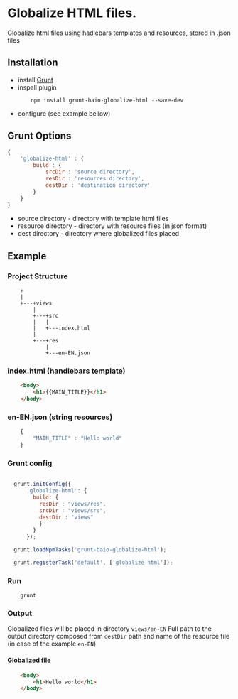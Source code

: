 Globalize HTML files.
=====================

Globalize html files using hadlebars templates and resources, stored in .json files

## Installation

+ install [Grunt](http://gruntjs.com/)
+ inspall plugin
    ```shell
        npm install grunt-baio-globalize-html --save-dev
    ```
+ configure (see example bellow)

## Grunt Options

```js
{
    'globalize-html' : {
        build : {
            srcDir : 'source directory',
            resDir : 'resources directory',
            destDir : 'destination directory'
        }
    }
}
```

+ source directory - directory with template html files
+ resource directory - directory with resource files (in json format)
+ dest directory - directory where globalized files placed

## Example

### Project Structure

```
    +
    |
    +---+views
        |
        +---+src
        |   |
        |   +---index.html
        |
        +---+res
            |
            +---en-EN.json
```

### index.html (handlebars template)

```html
    <body>
        <h1>{{MAIN_TITLE}}</h1>
    </body>
```

### en-EN.json (string resources)

```js
    {
        "MAIN_TITLE" : "Hello world"
    }
```

### Grunt config

```js

  grunt.initConfig({
      'globalize-html': {
        build: {
          resDir : "views/res",
          srcDir : "views/src",
          destDir : "views"
          }
        }
      });

  grunt.loadNpmTasks('grunt-baio-globalize-html');

  grunt.registerTask('default', ['globalize-html']);
```

### Run

```shell
    grunt
```

### Output

Globalized files will be placed in directory `views/en-EN`
Full path to the output directory composed from `destDir` path and name of the resource file (in case of the example `en-EN`)

#### Globalized file

```html
    <body>
        <h1>Hello world</h1>
    </body>
```

